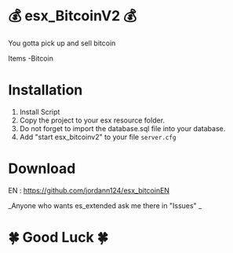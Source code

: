 # 💰 esx_BitcoinV2 💰

You gotta pick up and sell bitcoin

Items
-Bitcoin

# Installation
1. Install Script
3. Copy the project to your esx resource folder.
4. Do not forget to import the database.sql file into your database.
5. Add "start esx_bitcoinv2" to your file `server.cfg`

# Download
EN : https://github.com/jordann124/esx_bitcoinEN

_Anyone who wants es_extended ask me there in "Issues" _

# 🍀 Good Luck  🍀
